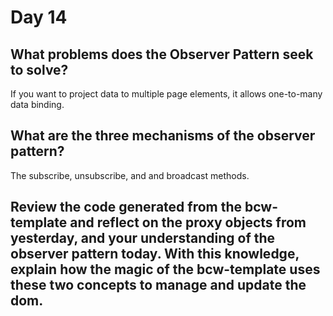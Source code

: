 # Day 14

## What problems does the Observer Pattern seek to solve?
If you want to project data to multiple page elements, it allows one-to-many data binding.

## What are the three mechanisms of the observer pattern?
The subscribe, unsubscribe, and and broadcast methods.

## Review the code generated from the bcw-template and reflect on the proxy objects from yesterday, and your understanding of the observer pattern today. With this knowledge, explain how the magic of the bcw-template uses these two concepts to manage and update the dom.
